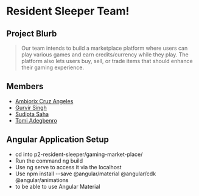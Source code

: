 # Resident Sleeper Team!

## Project Blurb

> Our team intends to build a marketplace platform where users can play various games and earn credits/currency while they play.
> The platform also lets users buy, sell, or trade items that should enhance their gaming experience.

## Members

* [Ambiorix Cruz Angeles](https://github.com/1909sept03java/ambiorix-cruzangeles "The Captain")
* [Gurvir Singh](https://github.com/1909sept03java/gurvir-singh "The Left Hand")
* [Sudipta Saha](https://github.com/1909sept03java/sudipta-saha "The Right Hand")
* [Tomi Adegbenro](https://github.com/1909sept03java/tomi-adegbenro "The Back")

## Angular Application Setup
* cd into p2-resident-sleeper/gaming-market-place/ 
* Run the command ng build 
* Use ng serve to access it via the localhost
* Use npm install --save @angular/material @angular/cdk @angular/animations 
* to be able to use Angular Material
